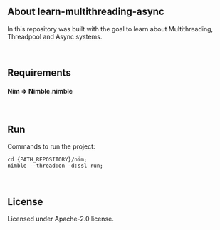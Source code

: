 ## About learn-multithreading-async

In this repository was built with the goal to learn about Multithreading, Threadpool and Async systems.

&nbsp;


## Requirements

#### Nim => Nimble.nimble

&nbsp;


## Run

Commands to run the project:

```
cd {PATH_REPOSITORY}/nim;
nimble --thread:on -d:ssl run;
```

&nbsp;


## License

Licensed under Apache-2.0 license.